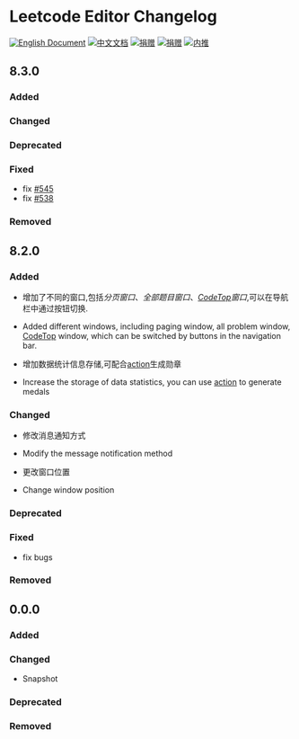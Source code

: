 <!-- Keep a Changelog guide -> https://keepachangelog.com -->

# Leetcode Editor Changelog
[![English Document][badge:en-doc]][gh:en-doc]
[![中文文档][badge:zh-doc]][gh:zh-doc]
[![捐赠][badge:donate]][shuzijun-donate]
[![捐赠][badge:donate-zh]][shuzijun-donate]
[![内推][badge:referrals]][shuzijun-referrals]

## 8.3.0

### Added

### Changed

### Deprecated

### Fixed
- fix [#545](https://github.com/shuzijun/leetcode-editor/issues/545)
- fix [#538](https://github.com/shuzijun/leetcode-editor/issues/538)

### Removed


## 8.2.0

### Added
- 增加了不同的窗口,包括*分页窗口*、*全部题目窗口*、*[CodeTop](https://codetop.cc/?utm_source=leetcode_editor)窗口*,可以在导航栏中通过按钮切换.
- Added different windows, including paging window, all problem window, [CodeTop](https://codetop.cc/?utm_source=leetcode_editor) window, which can be switched by buttons in the navigation bar.

- 增加数据统计信息存储,可配合[action](https://github.com/shuzijun/leetcode-editor/blob/master/action/README_ZH.md)生成勋章
- Increase the storage of data statistics, you can use [action](https://github.com/shuzijun/leetcode-editor/tree/master/action) to generate medals


### Changed
- 修改消息通知方式
- Modify the message notification method

- 更改窗口位置
- Change window position
### Deprecated

### Fixed
- fix bugs

### Removed

## 0.0.0  

### Added   
    
### Changed    
- Snapshot

### Deprecated

### Removed

[badge:en-doc]: https://img.shields.io/badge/Docs-English%20Document-blue?logo=docs&style=flat-square
[badge:zh-doc]: https://img.shields.io/badge/Docs-中文文档-blue?logo=docs&style=flat-square
[badge:donate]: https://img.shields.io/badge/Docs-donate-ff69c4?logo=docs&style=flat-square
[badge:donate-zh]: https://img.shields.io/badge/Docs-捐赠-ff69c4?logo=docs&style=flat-square
[badge:referrals]: https://img.shields.io/badge/Docs-内推-ff69c4?logo=docs&style=flat-square


[gh:en-doc]: https://github.com/shuzijun/leetcode-editor/blob/master/README.md
[gh:zh-doc]: https://github.com/shuzijun/leetcode-editor/blob/master/README_ZH.md

[shuzijun-donate]: https://shuzijun.cn/donate.html
[shuzijun-referrals]: https://shuzijun.cn/referrals.html